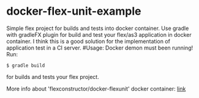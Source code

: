 # docker-flex-unit-example
Simple flex project for builds and tests into docker container. 
Use gradle with gradleFX plugin for build and test your flex/as3 application in docker container.
I think this is a good solution for the implementation of application test in a CI server.
#Usage:
Docker demon must been running!
Run:
````
$ gradle build

````
for builds and tests your flex project.

More info about 'flexconstructor/docker-flexunit' docker container:
[link](https://hub.docker.com/r/flexconstructor/docker-flexunit/)
